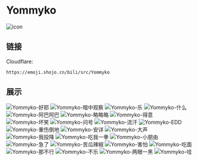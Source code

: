 # Yommyko
![icon](https://emoji.shojo.cn/bili/src/Yommyko/icon.png)
## 链接
Cloudflare:
```
https://emoji.shojo.cn/bili/src/Yommyko
```
## 展示
![Yommyko-好耶](https://emoji.shojo.cn/bili/src/Yommyko/Yommyko-好耶.png)
![Yommyko-暗中观察](https://emoji.shojo.cn/bili/src/Yommyko/Yommyko-暗中观察.png)
![Yommyko-乐](https://emoji.shojo.cn/bili/src/Yommyko/Yommyko-乐.png)
![Yommyko-什么](https://emoji.shojo.cn/bili/src/Yommyko/Yommyko-什么.png)
![Yommyko-阿巴阿巴](https://emoji.shojo.cn/bili/src/Yommyko/Yommyko-阿巴阿巴.png)
![Yommyko-略略略](https://emoji.shojo.cn/bili/src/Yommyko/Yommyko-略略略.png)
![Yommyko-得意](https://emoji.shojo.cn/bili/src/Yommyko/Yommyko-得意.png)
![Yommyko-坏笑](https://emoji.shojo.cn/bili/src/Yommyko/Yommyko-坏笑.png)
![Yommyko-问号](https://emoji.shojo.cn/bili/src/Yommyko/Yommyko-问号.png)
![Yommyko-流汗](https://emoji.shojo.cn/bili/src/Yommyko/Yommyko-流汗.png)
![Yommyko-EDD](https://emoji.shojo.cn/bili/src/Yommyko/Yommyko-EDD.png)
![Yommyko-重伤倒地](https://emoji.shojo.cn/bili/src/Yommyko/Yommyko-重伤倒地.png)
![Yommyko-安详](https://emoji.shojo.cn/bili/src/Yommyko/Yommyko-安详.png)
![Yommyko-大声](https://emoji.shojo.cn/bili/src/Yommyko/Yommyko-大声.png)
![Yommyko-我投降](https://emoji.shojo.cn/bili/src/Yommyko/Yommyko-我投降.png)
![Yommyko-吃我一拳](https://emoji.shojo.cn/bili/src/Yommyko/Yommyko-吃我一拳.png)
![Yommyko-小朋由](https://emoji.shojo.cn/bili/src/Yommyko/Yommyko-小朋由.png)
![Yommyko-急了](https://emoji.shojo.cn/bili/src/Yommyko/Yommyko-急了.png)
![Yommyko-苦瓜辣椒](https://emoji.shojo.cn/bili/src/Yommyko/Yommyko-苦瓜辣椒.png)
![Yommyko-害怕](https://emoji.shojo.cn/bili/src/Yommyko/Yommyko-害怕.png)
![Yommyko-吃面](https://emoji.shojo.cn/bili/src/Yommyko/Yommyko-吃面.png)
![Yommyko-那不行](https://emoji.shojo.cn/bili/src/Yommyko/Yommyko-那不行.png)
![Yommyko-不乐](https://emoji.shojo.cn/bili/src/Yommyko/Yommyko-不乐.png)
![Yommyko-两眼一黑](https://emoji.shojo.cn/bili/src/Yommyko/Yommyko-两眼一黑.png)
![Yommyko-哇](https://emoji.shojo.cn/bili/src/Yommyko/Yommyko-哇.png)
